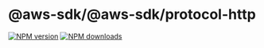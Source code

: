 # @aws-sdk/@aws-sdk/protocol-http

[![NPM version](https://img.shields.io/npm/v/@aws-sdk/@aws-sdk/protocol-http/preview.svg)](https://www.npmjs.com/package/@aws-sdk/@aws-sdk/protocol-http)
[![NPM downloads](https://img.shields.io/npm/dm/@aws-sdk/@aws-sdk/protocol-http.svg)](https://www.npmjs.com/package/@aws-sdk/@aws-sdk/protocol-http)
